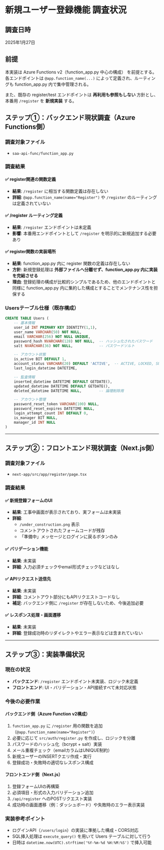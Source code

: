 # 新規ユーザー登録機能 調査状況

## 調査日時
2025年1月27日

## 前提
本実装は Azure Functions v2（function_app.py 中心の構成） を前提とする。各エンドポイントは `@app.function_name(...)` によって定義され、ルーティングも function_app.py 内で集中管理される。

また、既存の register/test エンドポイントは **再利用も参照もしない** 方針とし、本番用 `/register` を **新規実装** する。

## ステップ①：バックエンド現状調査（Azure Functions側）

### 調査対象ファイル
- `saa-api-func/function_app.py`

### 調査結果

#### ✅ register関連の関数定義
- **結果**: `/register` に相当する関数定義は存在しない
- **詳細**: `@app.function_name(name="Register")` や `/register` のルーティングは定義されていない

#### ✅ /register ルーティング定義
- **結果**: `/register` エンドポイントは未定義
- **影響**: 本番用エンドポイントとして `/register` を明示的に新規追加する必要あり

#### ✅ register関数の実装場所
- **結果**: function_app.py 内に register 関数の定義は存在しない
- **方針**: 新規登録処理は **外部ファイルへ分離せず、function_app.py 内に実装を完結させる**
- **理由**: 登録処理の構成が比較的シンプルであるため、他のエンドポイントと同様に function_app.py 内に集約した構成とすることでメンテナンス性を担保する

### Usersテーブル仕様（既存構成）

```sql
CREATE TABLE Users (
    -- 基本情報
    user_id INT PRIMARY KEY IDENTITY(1,1),
    user_name VARCHAR(50) NOT NULL,
    email VARCHAR(256) NOT NULL UNIQUE,
    password_hash NVARCHAR(128) NOT NULL,  -- ハッシュ化されたパスワード
    salt NVARCHAR(36) NOT NULL,            -- パスワードソルト

    -- アカウント状態
    is_active BIT DEFAULT 1,
    account_status VARCHAR(20) DEFAULT 'ACTIVE',  -- ACTIVE, LOCKED, SUSPENDED など
    last_login_datetime DATETIME,

    -- 監査情報
    inserted_datetime DATETIME DEFAULT GETDATE(),
    updated_datetime DATETIME DEFAULT GETDATE(),
    deleted_datetime DATETIME NULL,        -- 論理削除用

    -- アカウント管理
    password_reset_token VARCHAR(100) NULL,
    password_reset_expires DATETIME NULL,
    login_attempt_count INT DEFAULT 0,
    is_manager BIT NULL,
    manager_id INT NULL
)
```

---

## ステップ②：フロントエンド現状調査（Next.js側）

### 調査対象ファイル
- `next-app/src/app/register/page.tsx`

### 調査結果

#### ✅ 新規登録フォームのUI
- **結果**: 工事中画面が表示されており、実フォームは未実装
- **詳細**:
  - `/under_construction.png` 表示
  - コメントアウトされたフォームコードが残存
  - 「準備中」メッセージとログインに戻るボタンのみ

#### ✅ バリデーション機能
- **結果**: 未実装
- **詳細**: 入力必須チェックやemail形式チェックなどはなし

#### ✅ APIリクエスト送信先
- **結果**: 未実装
- **詳細**: コメントアウト部分にもAPIリクエストコードなし
- **補足**: バックエンド側に `/register` が存在しないため、今後追加必要

#### ✅ レスポンス処理・画面遷移
- **結果**: 未実装
- **詳細**: 登録成功時のリダイレクトやエラー表示などは含まれていない

---

## ステップ③：実装準備状況

### 現在の状況
- **バックエンド**: `/register` エンドポイント未実装、ロジック未定義
- **フロントエンド**: UI・バリデーション・API接続すべて未対応状態

### 今後の必要作業

#### バックエンド側（Azure Function v2構成）
1. `function_app.py` に `/register` 用の関数を追加（`@app.function_name(name="Register")`）
2. 必要に応じて `src/auth/register.py` を作成し、ロジックを分離
3. パスワードのハッシュ化（bcrypt + salt）実装
4. メール重複チェック（emailカラムはUNIQUE制約）
5. 新規ユーザーのINSERTクエリ作成・実行
6. 登録成功・失敗時の適切なレスポンス構成

#### フロントエンド側（Next.js）
1. 登録フォームUIの再構築
2. 必須項目・形式の入力バリデーション追加
3. `/api/register` へのPOSTリクエスト実装
4. 成功時の画面遷移（例：ダッシュボード）や失敗時のエラー表示実装

### 実装参考ポイント
- ログインAPI（`/users/login`）の実装に準拠した構成・CORS対応
- SQL挿入処理は `execute_query()` を用いて Users テーブルに対して行う
- 日時は `datetime.now(UTC).strftime('%Y-%m-%d %H:%M:%S')` で挿入可能